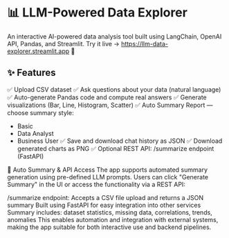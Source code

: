 # 📊 LLM-Powered Data Explorer
An interactive AI-powered data analysis tool built using LangChain, OpenAI API, Pandas, and Streamlit.
Try it live → https://llm-data-explorer.streamlit.app 🚀

## ✨ Features
✅ Upload CSV dataset
✅ Ask questions about your data (natural language)
✅ Auto-generate Pandas code and compute real answers
✅ Generate visualizations (Bar, Line, Histogram, Scatter)
✅ Auto Summary Report — choose summary style:
* Basic
* Data Analyst
* Business User
✅ Save and download chat history as JSON
✅ Download generated charts as PNG
✅ Optional REST API: /summarize endpoint (FastAPI)

📄 Auto Summary & API Access
The app supports automated summary generation using pre-defined LLM prompts. Users can click "Generate Summary" in the UI or access the functionality via a REST API:

/summarize endpoint: Accepts a CSV file upload and returns a JSON summary
Built using FastAPI for easy integration into other services
Summary includes: dataset statistics, missing data, correlations, trends, anomalies
This enables automation and integration with external systems, making the app suitable for both interactive use and backend pipelines.